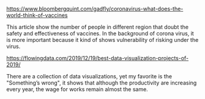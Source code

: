 https://www.bloombergquint.com/gadfly/coronavirus-what-does-the-world-think-of-vaccines

This article show the number of people in different region that doubt the safety and effectiveness of vaccines. In the background of corona virus, it is more important because it kind of shows vulnerability of risking under the virus.

https://flowingdata.com/2019/12/19/best-data-visualization-projects-of-2019/

There are a collection of data visualizations, yet my favorite is the "Something’s wrong", it shows that although the productivity are increasing every year, the wage for works remain almost the same.
